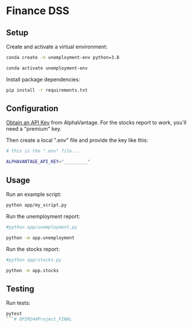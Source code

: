# Finance DSS
## Setup


Create and activate a virtual environment:


```sh 
conda create -n unemployment-env python=3.8

conda activate unemployment-env
```

Install package dependencies:

```sh
pip install -r requirements.txt
```

## Configuration


[Obtain an API Key](https://www.alphavantage.co/support/#api-key) from AlphaVantage. For the stocks report to work, you'll need a "premium" key.

Then create a local ".env" file and provide the key like this:

```sh
# this is the ".env" file...

ALPHAVANTAGE_API_KEY="_________"
```


## Usage

Run an example script:

```sh
python app/my_script.py
```

Run the unemployment report:

```sh
#python app/unemployment.py

python -m app.unemployment
```

Run the stocks report:

```sh
#python app/stocks.py

python -m app.stocks
```

## Testing

Run tests:

```sh
pytest
```# OPIM244Project_FINAL